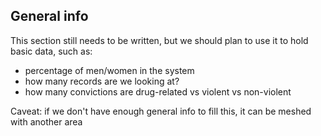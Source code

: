 ## General info 

This section still needs to be written, but we should plan to use it to hold basic data, such as: 

- percentage of men/women in the system
- how many records are we looking at? 
- how many convictions are drug-related vs violent vs non-violent

Caveat: if we don't have enough general info to fill this, it can be meshed with another area